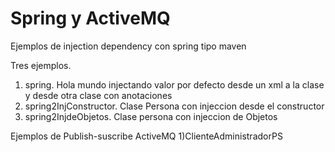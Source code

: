 # Spring y ActiveMQ
Ejemplos de injection dependency con spring tipo maven

Tres ejemplos.
1) spring. Hola mundo injectando valor por defecto desde un xml a la clase  y desde otra clase con anotaciones
2) spring2InjConstructor. Clase Persona con injeccion desde el constructor 
3) spring2InjdeObjetos. Clase persona con injeccion de Objetos

Ejemplos de Publish-suscribe ActiveMQ
1)ClienteAdministradorPS
